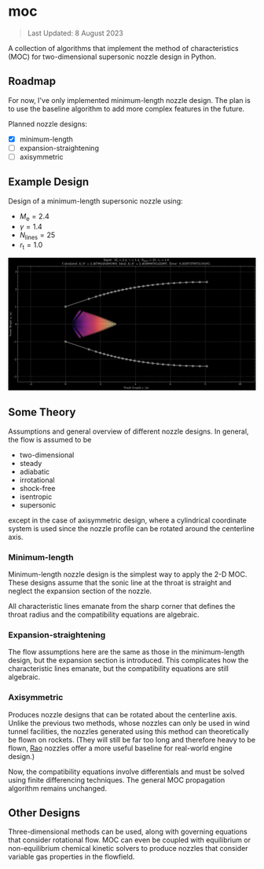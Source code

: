 # moc

> Last Updated: 8 August 2023

A collection of algorithms that implement the method of characteristics (MOC) for two-dimensional supersonic nozzle design in Python.

## Roadmap

For now, I've only implemented minimum-length nozzle design. The plan is to use the baseline algorithm to add more complex features in the future.

Planned nozzle designs:

- [x] minimum-length
- [ ] expansion-straightening
- [ ] axisymmetric

## Example Design

Design of a minimum-length supersonic nozzle using:
- $M_\text{e}=2.4$
- $\gamma=1.4$
- $N_\text{lines}=25$
- $r_\text{t}=1.0$

![example design](img/example.webp)

## Some Theory

Assumptions and general overview of different nozzle designs. In general, the flow is assumed to be

- two-dimensional
- steady
- adiabatic
- irrotational
- shock-free
- isentropic
- supersonic

except in the case of axisymmetric design, where a cylindrical coordinate system is used since the nozzle profile can be rotated around the centerline axis.

### Minimum-length

Minimum-length nozzle design is the simplest way to apply the 2-D MOC. These designs assume that the sonic line at the throat is straight and neglect the expansion section of the nozzle.

All characteristic lines emanate from the sharp corner that defines the throat radius and the compatibility equations are algebraic.

### Expansion-straightening

The flow assumptions here are the same as those in the minimum-length design, but the expansion section is introduced. This complicates how the characteristic lines emanate, but the compatibility equations are still algebraic.

### Axisymmetric

Produces nozzle designs that can be rotated about the centerline axis. Unlike the previous two methods, whose nozzles can only be used in wind tunnel facilities, the nozzles generated using this method can theoretically be flown on rockets. (They will still be far too long and therefore heavy to be flown, [Rao](https://en.wikipedia.org/wiki/Bell_nozzle) nozzles offer a more useful baseline for real-world engine design.)

Now, the compatibility equations involve differentials and must be solved using finite differencing techniques. The general MOC propagation algorithm remains unchanged.

## Other Designs

Three-dimensional methods can be used, along with governing equations that consider rotational flow. MOC can even be coupled with equilibrium or non-equilibrium chemical kinetic solvers to produce nozzles that consider variable gas properties in the flowfield.

